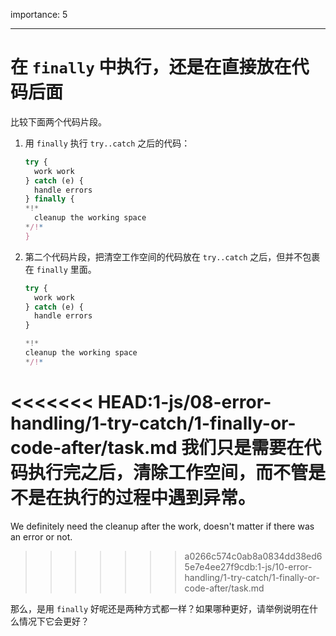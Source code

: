 importance: 5

---

# 在 `finally` 中执行，还是在直接放在代码后面

比较下面两个代码片段。

1. 用 `finally` 执行 `try..catch` 之后的代码：

    ```js
    try {
      work work
    } catch (e) {
      handle errors
    } finally {
    *!*
      cleanup the working space
    */!*
    }
    ```
2. 第二个代码片段，把清空工作空间的代码放在 `try..catch` 之后，但并不包裹在 `finally` 里面。

    ```js
    try {
      work work
    } catch (e) {
      handle errors
    }

    *!*
    cleanup the working space
    */!*
    ```

<<<<<<< HEAD:1-js/08-error-handling/1-try-catch/1-finally-or-code-after/task.md
我们只是需要在代码执行完之后，清除工作空间，而不管是不是在执行的过程中遇到异常。
=======
We definitely need the cleanup after the work, doesn't matter if there was an error or not.
>>>>>>> a0266c574c0ab8a0834dd38ed65e7e4ee27f9cdb:1-js/10-error-handling/1-try-catch/1-finally-or-code-after/task.md

那么，是用 `finally` 好呢还是两种方式都一样？如果哪种更好，请举例说明在什么情况下它会更好？
